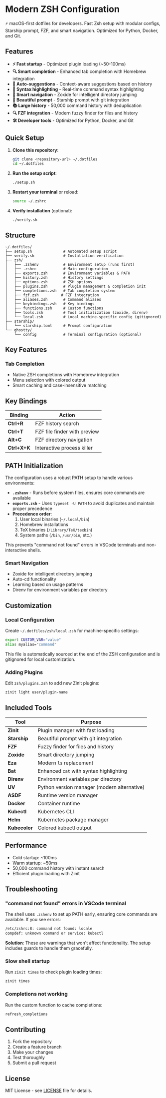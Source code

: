 # Modern ZSH Configuration

⚡️ macOS-first dotfiles for developers. Fast Zsh setup with modular configs, Starship prompt, FZF, and smart navigation. Optimized for Python, Docker, and Git. 

## Features

- **⚡ Fast startup** - Optimized plugin loading (~50-100ms)
- **🔍 Smart completion** - Enhanced tab completion with Homebrew integration
- **🎯 Auto-suggestions** - Context-aware suggestions based on history
- **🌈 Syntax highlighting** - Real-time command syntax highlighting
- **📁 Smart navigation** - Zoxide for intelligent directory jumping
- **🚀 Beautiful prompt** - Starship prompt with git integration
- **📚 Large history** - 50,000 command history with deduplication
- **🔍 FZF integration** - Modern fuzzy finder for files and history
- **🛠️ Developer tools** - Optimized for Python, Docker, and Git

## Quick Setup

1. **Clone this repository**:

   ```bash
   git clone <repository-url> ~/.dotfiles
   cd ~/.dotfiles
   ```

2. **Run the setup script**:

   ```bash
   ./setup.sh
   ```

3. **Restart your terminal** or reload:

   ```bash
   source ~/.zshrc
   ```

4. **Verify installation** (optional):
   ```bash
   ./verify.sh
   ```

## Structure

```
~/.dotfiles/
├── setup.sh              # Automated setup script
├── verify.sh             # Installation verification
├── zsh/
│   ├── .zshenv           # Environment setup (runs first)
│   ├── .zshrc            # Main configuration
│   ├── exports.zsh       # Environment variables & PATH
│   ├── history.zsh       # History settings
│   ├── options.zsh       # ZSH options
│   ├── plugins.zsh       # Plugin management & completion init
│   ├── completions.zsh   # Tab completion system
│   ├── fzf.zsh          # FZF integration
│   ├── aliases.zsh       # Command aliases
│   ├── keybindings.zsh   # Key bindings
│   ├── functions.zsh     # Custom functions
│   ├── tools.zsh         # Tool initialization (zoxide, direnv)
│   └── local.zsh         # Local machine-specific config (gitignored)
├── starship/
│   └── starship.toml     # Prompt configuration
└── ghostty/
    └── config            # Terminal configuration (optional)
```

## Key Features

### Tab Completion

- Native ZSH completions with Homebrew integration
- Menu selection with colored output
- Smart caching and case-insensitive matching

## Key Bindings

| Binding        | Action                               |
| -------------- | ------------------------------------ |
| **Ctrl+R**     | FZF history search                   |
| **Ctrl+T**     | FZF file finder with preview         |
| **Alt+C**      | FZF directory navigation             |
| **Ctrl+X+K**   | Interactive process killer           |

## PATH Initialization

The configuration uses a robust PATH setup to handle various environments:

- **`.zshenv`** - Runs before system files, ensures core commands are available
- **`exports.zsh`** - Uses `typeset -U PATH` to avoid duplicates and maintain proper precedence
- **Precedence order**:
  1. User local binaries (`~/.local/bin`)
  2. Homebrew installations
  3. TeX binaries (`/Library/TeX/texbin`)
  4. System paths (`/bin`, `/usr/bin`, etc.)

This prevents "command not found" errors in VSCode terminals and non-interactive shells.

### Smart Navigation

- Zoxide for intelligent directory jumping
- Auto-cd functionality
- Learning based on usage patterns
- Direnv for environment variables per directory

## Customization

### Local Configuration

Create `~/.dotfiles/zsh/local.zsh` for machine-specific settings:

```bash
export CUSTOM_VAR="value"
alias myalias="command"
```

This file is automatically sourced at the end of the ZSH configuration and is gitignored for local customization.

### Adding Plugins

Edit `zsh/plugins.zsh` to add new Zinit plugins:

```bash
zinit light user/plugin-name
```

## Included Tools

| Tool         | Purpose                                    |
| ------------ | ------------------------------------------ |
| **Zinit**    | Plugin manager with fast loading           |
| **Starship** | Beautiful prompt with git integration      |
| **FZF**      | Fuzzy finder for files and history         |
| **Zoxide**   | Smart directory jumping                    |
| **Eza**      | Modern `ls` replacement                    |
| **Bat**      | Enhanced `cat` with syntax highlighting    |
| **Direnv**   | Environment variables per directory        |
| **UV**       | Python version manager (modern alternative)|
| **ASDF**     | Runtime version manager                    |
| **Docker**   | Container runtime                         |
| **Kubectl**  | Kubernetes CLI                            |
| **Helm**     | Kubernetes package manager                |
| **Kubecolor**| Colored kubectl output                     |

## Performance

- Cold startup: ~100ms
- Warm startup: ~50ms
- 50,000 command history with instant search
- Efficient plugin loading with Zinit

## Troubleshooting

### "command not found" errors in VSCode terminal

The shell uses `.zshenv` to set up PATH early, ensuring core commands are available. If you see errors:

```bash
/etc/zshrc:8: command not found: locale
compdef: unknown command or service: kubectl
```

**Solution**: These are warnings that won't affect functionality. The setup includes guards to handle them gracefully.

### Slow shell startup

Run `zinit times` to check plugin loading times:

```bash
zinit times
```

### Completions not working

Run the custom function to cache completions:

```bash
refresh_completions
```

## Contributing

1. Fork the repository
2. Create a feature branch
3. Make your changes
4. Test thoroughly
5. Submit a pull request

## License

MIT License - see [LICENSE](LICENSE) file for details.
